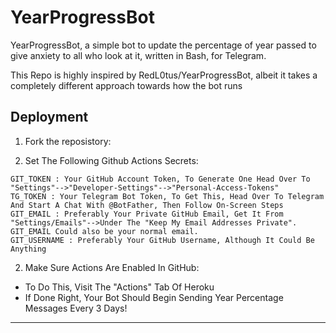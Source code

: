 YearProgressBot
===============

YearProgressBot, a simple bot to update the percentage of year passed to give anxiety to all who look at it, written in Bash, for Telegram.

This Repo is highly inspired by RedL0tus/YearProgressBot, albeit it takes a completely different approach towards how the bot runs

Deployment
----------

1. Fork the reposistory:

2. Set The Following Github Actions Secrets:
```
GIT_TOKEN : Your GitHub Account Token, To Generate One Head Over To "Settings"-->"Developer-Settings"-->"Personal-Access-Tokens"
TG_TOKEN : Your Telegram Bot Token, To Get This, Head Over To Telegram And Start A Chat With @BotFather, Then Follow On-Screen Steps
GIT_EMAIL : Preferably Your Private GitHub Email, Get It From "Settings/Emails"-->Under The "Keep My Email Addresses Private". GIT_EMAIL Could also be your normal email.
GIT_USERNAME : Preferably Your GitHub Username, Although It Could Be Anything
```

2. Make Sure Actions Are Enabled In GitHub:
- To Do This, Visit The "Actions" Tab Of Heroku
- If Done Right, Your Bot Should Begin Sending Year Percentage Messages Every 3 Days!

-------
